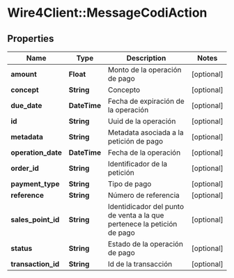 # Wire4Client::MessageCodiAction

## Properties
Name | Type | Description | Notes
------------ | ------------- | ------------- | -------------
**amount** | **Float** | Monto de la operación de pago | [optional] 
**concept** | **String** | Concepto | [optional] 
**due_date** | **DateTime** | Fecha de expiración de la operación | [optional] 
**id** | **String** | Uuid de la operación | [optional] 
**metadata** | **String** | Metadata asociada a la petición de pago | [optional] 
**operation_date** | **DateTime** | Fecha de la operación | [optional] 
**order_id** | **String** | Identificador de la petición | [optional] 
**payment_type** | **String** | Tipo de pago | [optional] 
**reference** | **String** | Número de referencia | [optional] 
**sales_point_id** | **String** | Identidicador del punto de venta a la que pertenece la petición de pago | [optional] 
**status** | **String** | Estado de la operación de pago | [optional] 
**transaction_id** | **String** | Id de la transacción | [optional] 



